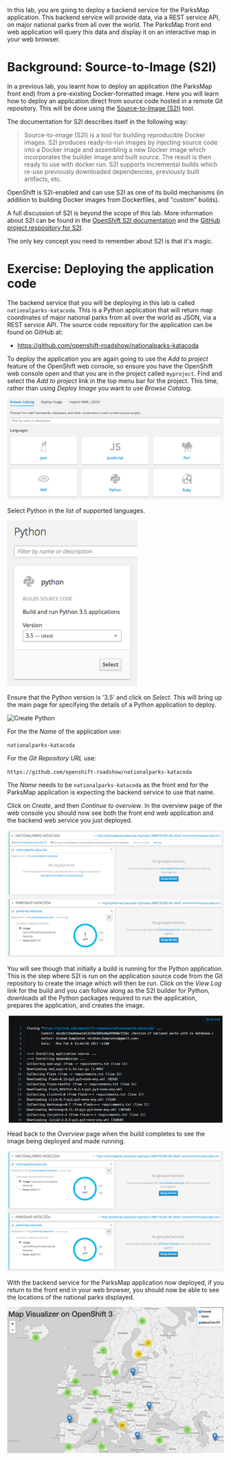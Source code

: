In this lab, you are going to deploy a backend service for the ParksMap application. This backend service will provide data, via a REST service API, on major national parks from all over the world. The ParksMap front end web application will query this data and display it on an interactive map in your web browser.

# Background: Source-to-Image (S2I)

In a previous lab, you learnt how to deploy an application (the ParksMap front end) from a pre-existing Docker-formatted image. Here you will learn how to deploy an application direct from source code hosted in a remote Git repository. This will be done using the [Source-to-Image (S2I)](https://github.com/openshift/source-to-image) tool.

The documentation for S2I describes itself in the following way:

> Source-to-image (S2I) is a tool for building reproducible Docker images. S2I
produces ready-to-run images by injecting source code into a Docker image and
assembling a new Docker image which incorporates the builder image and built
source. The result is then ready to use with docker run. S2I supports
incremental builds which re-use previously downloaded dependencies, previously
built artifacts, etc.

OpenShift is S2I-enabled and can use S2I as one of its build mechanisms (in addition to building Docker images from Dockerfiles, and "custom" builds).

A full discussion of S2I is beyond the scope of this lab. More information about S2I can be found in the [OpenShift S2I documentation](https://docs.openshift.org/latest/creating_images/s2i.html) and the [GitHub project respository for S2I](https://github.com/openshift/source-to-image).

The only key concept you need to remember about S2I is that it's magic.

# Exercise: Deploying the application code

The backend service that you will be deploying in this lab is called ``nationalparks-katacoda``. This is a Python application that will return map coordinates of major national parks from all over the world as JSON, via a REST service API. The source code repository for the application can be found on GitHub at:

* https://github.com/openshift-roadshow/nationalparks-katacoda

To deploy the application you are again going to use the *Add to project* feature of the OpenShift web console, so ensure you have the OpenShift web console open and that you are in the project called ``myproject``. Find and select the *Add to project* link in the top menu bar for the project. This time, rather than using *Deploy Image* you want to use *Browse Catalog*.

![Browse Catalog](../../assets/intro-openshift/getting-started/6browse-catalog.png)

Select Python in the list of supported languages.

![Python Builder](../../assets/intro-openshift/getting-started/6python-builder.png)

Ensure that the Python version is '3.5' and click on *Select*. This will bring up the main page for specifying the details of a Python application to deploy.

![Create Python](../../assets/intro-openshift/getting-started-6create-python.png)

For the the *Name* of the application use:

``nationalparks-katacoda``

For the *Git Repository URL* use:

``https://github.com/openshift-roadshow/nationalparks-katacoda``

The *Name* needs to be ``nationalparks-katacoda`` as the front end for the ParksMap application is expecting the backend service to use that name.

Click on *Create*, and then *Continue to overview*. In the overview page of the web console you should now see both the front end web application and the backend web service you just deployed.

![Build Running](../../assets/intro-openshift/getting-started/6build-running.png)

You will see though that initially a build is running for the Python application. This is the step where S2I is run on the application source code from the Git repository to create the image which will then be run. Click on the *View Log* link for the build and you can follow along as the S2I builder for Python, downloads all the Python packages required to run the application, prepares the application, and creates the image.

![Build Logs](../../assets/intro-openshift/getting-started/6build-logs.png)

Head back to the *Overview* page when the build completes to see the image being deployed and made running.

![Build Complete](../../assets/intro-openshift/getting-started/6build-complete.png)

With the backend service for the ParksMap application now deployed, if you return to the front end in your web browser, you should now be able to see the locations of the national parks displayed.

![ParksMap Front End](../../assets/intro-openshift/getting-started/6parksmap-frontend.png)
